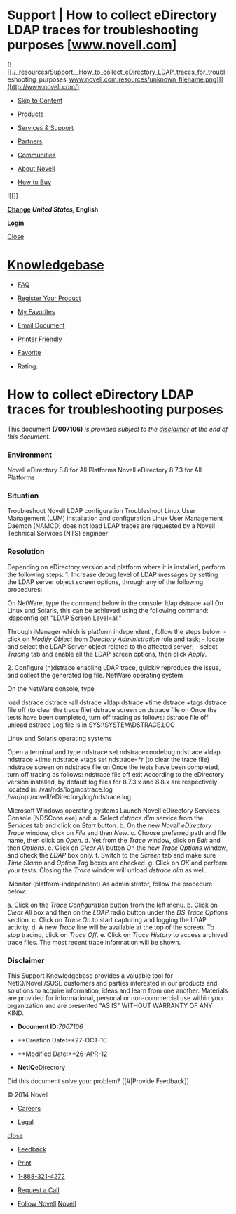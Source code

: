 # Support | How to collect eDirectory LDAP traces for troubleshooting purposes [www.novell.com]

[![[./_resources/Support__How_to_collect_eDirectory_LDAP_traces_for_troubleshooting_purposes_www.novell.com.resources/unknown_filename.png]]](http://www.novell.com/)

* [Skip to Content](http://www.novell.com/support/kb/doc.php?id=7007106#top)

* [Products](http://www.novell.com/products/)
* [Services & Support](http://www.novell.com/services/)
* [Partners](https://www.partnernetprogram.com/)
* [Communities](http://www.novell.com/communities/)
* [About Novell](http://www.novell.com/company/)
* [How to Buy](http://www.novell.com/products/howtobuy.html)

![[]]

[**Change**](https://www.novell.com/common/util/langselect.php?referer=http%3A//www.novell.com/support/kb/doc.php%3Fid%3D7007106) **_United States,_ English**

[**Login**](https://www.novell.com/common/util/secure/login.php?r=http://www.novell.com/support/kb/doc.php?id=7007106)

[Close](http://www.novell.com/support/kb/doc.php?id=7007106#)

# [Knowledgebase](http://www.novell.com/support/kb/)

* [FAQ](http://support.novell.com/additional/faq.html)

* [Register Your Product](https://secure-www.novell.com/center/regadmin/jsps/activate_app.jsp)
* [My Favorites](http://www.novell.com/support/kb/doc.php?id=7007106#)

* [Email Document](http://www.novell.com/support/kb/doc.php?id=7007106#)

* [Printer Friendly](http://www.novell.com/support/kb/doc.php?id=7007106)
* [Favorite](http://www.novell.com/support/kb/doc.php?id=7007106&add&title=How+to+collect+eDirectory+LDAP+traces+for+troubleshooting+purposes)
* Rating:
	

# How to collect eDirectory LDAP traces for troubleshooting purposes

This document **(7007106)** _is provided subject to the [disclaimer](http://www.novell.com/support/kb/doc.php?id=7007106#disclaimer) at the end of this document._

### Environment

Novell eDirectory 8.8 for All Platforms
Novell eDirectory 8.7.3 for All Platforms

### Situation

Troubleshoot Novell LDAP configuration
Troubleshoot Linux User Management (LUM) installation and configuration
Linux User Management Daemon (NAMCD) does not load
LDAP traces are requested by a Novell Technical Services (NTS) engineer

### Resolution

Depending on eDirectory version and platform where it is installed, perform the following steps:
1\. Increase debug level of LDAP messages by setting the LDAP server object screen options, through any of the following procedures:

On NetWare, type the command below in the console:
ldap dstrace +all
On Linux and Solaris, this can be achieved using the following command:
ldapconfig set "LDAP Screen Level=all"

Through iManager which is platform independent , follow the steps below:
\- click on _Modify Object_ from _Directory Administration_ role and task;
\- locate and select the LDAP Server object related to the affected server;
\- select _Tracing_ tab and enable all the LDAP screen options, then click _Apply_.

2\. Configure (n)dstrace enabling LDAP trace, quickly reproduce the issue, and collect the generated log file.
NetWare operating system

On the NetWare console, type

load dstrace
dstrace -all
dstrace +ldap
dstrace +time
dstrace +tags
dstrace file off (to clear the trace file)
dstrace screen on
dstrace file on
Once the tests have been completed, turn off tracing as follows:
dstrace file off
unload dstrace
Log file is in SYS:\\SYSTEM\\DSTRACE.LOG

Linux and Solaris operating systems

Open a terminal and type
ndstrace
set ndstrace=nodebug
ndstrace +ldap
ndstrace +time
ndstrace +tags
set ndstrace=\*r (to clear the trace file)
ndstrace screen on
ndstrace file on
Once the tests have been completed, turn off tracing as follows:
ndstrace file off
exit
According to the eDirectory version installed, by default log files for 8.7.3.x and 8.8.x are respectively located in:
/var/nds/log/ndstrace.log
/var/opt/novell/eDirectory/log/ndstrace.log

Microsoft Windows operating systems
Launch Novell eDirectory Services Console (NDSCons.exe) and:
a. Select _dstrace.dlm_ service from the _Services_ tab and click on _Start_ button.
b. On the new _Novell eDirectory Trace_ window, click on _File_ and then _New_.
c. Choose preferred path and file name, then click on _Open_.
d. Yet from the _Trace_ window, click on _Edit_ and then _Options_.
e. Click on _Clear All_ button On the new _Trace Options_ window, and check the _LDAP_ box only.
f. Switch to the _Screen_ tab and make sure _Time Stamp_ and _Option Tag_ boxes are checked.
g. Click on _OK_ and perform your tests. Closing the _Trace_ window will unload _dstrace.dlm_ as well.

iMonitor (platform-independent)
As administrator, follow the procedure below:

a. Click on the _Trace Configuration_ button from the left menu.
b. Click on _Clear All_ box and then on the _LDAP_ radio button under the _DS Trace Options_ section.
c. Click on _Trace On_ to start capturing and logging the LDAP activity.
d. A new _Trace_ line will be available at the top of the screen. To stop tracing, click on _Trace Off_.
e. Click on _Trace History_ to access archived trace files. The most recent trace information will be shown.

### Disclaimer

This Support Knowledgebase provides a valuable tool for NetIQ/Novell/SUSE customers and parties interested in our products and solutions to acquire information, ideas and learn from one another. Materials are provided for informational, personal or non-commercial use within your organization and are presented "AS IS" WITHOUT WARRANTY OF ANY KIND.

* **Document ID:**_7007106_

* **Creation Date:**27-OCT-10
* **Modified Date:**26-APR-12

* **NetIQ**eDirectory

Did this document solve your problem? [[#|Provide Feedback]]

© 2014 Novell

* [Careers](http://www.novell.com/company/careers/)

* [Legal](http://www.novell.com/company/legal/)

[close](http://www.novell.com/support/kb/doc.php?id=7007106#)

* [Feedback](http://www.novell.com/inc/feedback/feedback.html)

* [Print](http://www.novell.com/support/kb/doc.php?id=7007106#)
* [1-888-321-4272](http://www.novell.com/company/contact.html)
* [Request a Call](http://www.novell.com/common/inc/requestcall_overlay.html)
* [Follow Novell](http://www.novell.com/support/kb/doc.php?id=7007106#)
[Novell](http://www.novell.com/)
